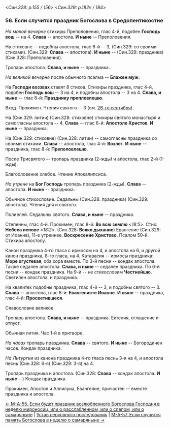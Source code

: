 
<*Син.328: p.155 / 156*>
<*Син.329: p.182v / 184*>

### 56. Если случится праздник Богослова в Средопентикостие

*На малой вечерне* стихиры Преполовения, глас 4-й, подобен **Господь вош** -- на 4.
**Слава** -- апостола.
**И ныне** -- Преполовения. 

На стиховне -- подобны апостола, глас 6-й -- 3, (Син.329: со своими стихами).
(Син.329: **Слава** -- апостола). 
**И ныне** -- (Син.329: праздника) (Син.328: Преполовения). 

Тропарь апостола. **Слава, и ныне** -- праздника.

*На великой вечерне* после обычного псалма -- **Блажен муж**. 

На **Господи воззвах** ставят 8 стихов. 
Стихиры праздника, глас 4-й, подобен **Господь вош** -- 3 на 4, 
и подобны апостола -- 3 на 4. 
**Слава, и ныне** -- глас 6-й: **Празднику препловлешю**.

Вход. Прокимен. Чтения святого -- 3 (см. [26-го сентября](../../../09_september/09_26_SAB.ru.md)). 

На (Син.329: литии) (Син.328: стиховне) стихиры святого монастыря и самогласны апостола -- 4.
**Слава** -- глас 6-й: **Апостоле Христов**. 
**И ныне** -- праздника. 

На (Син.329: стиховне) (Син.328: литии) -- самогласны праздника со своими стихами. 
**Слава** -- апостола, глас 4-й: **Возлег**. 
**И ныне** -- праздника, глас 8-й: **Преполовлешю**. 

После Трисвятого -- тропарь праздника (2-жды) и апостола, глас 2-й (1-жды).

Благословение хлебов. 
Чтение Апокалипсиса. 

*На утрене* на **Бог Господь** тропарь праздника (2-жды). 
**Слава** -- апостола. 
**И ныне** -- праздника. 

Обычное стихословие. Седальны (Син.328: праздника) (Син.329: апостола). 
Чтения дня и святого.

Полиелей. Седальны святого. 
**Слава, и ныне** -- праздника.

Степенны, глас 4-й.
Прокимен, глас 8-й: **Во всю землю** <*18:5*>. 
Стих: **Небеса испове** <*18:2*>.
(Син.328: **Всяко дыхание**)
Евангелие (Син.329: от Иоанна), 11-е утреннее. 
**Воскресение Христово**. 
Псалом 50-й.
Стихира апостолу. 

Канон праздника 4-го гласа с ирмосом на 4, и апостола на 6, 
и другой канон праздника, 8-го гласа, на 4.
Катавасия -- ирмосы праздника: **Море огустевая**, оба хора вместе.
По 3-й песни -- кондак апостола. Также седален апостола. 
**Слава, и ныне** -- седален праздника. 
По 6-й песни -- кондак праздника. 
На 9-й -- не стихословим **Честнейшю**. 
Светилен апостола, и праздника. 

На хвалитех подобны праздника, глас 4-й -- 3, и подобны святого -- 3. 
**Слава** -- апостола, глас 8-й: **Евангелисте Иоанне**. 
**И ныне** -- праздника, глас 4-й: **Просветившеся**. 

Славословие великое. 

Тропарь апостола. **Слава, и ныне** -- праздника. 
Ектения, оглашение и отпуст.

Обычная лития. Час 1-й в притворе.

*На часах* тропарь праздника. **Слава** -- святого. **И ныне** -- Богородичен часов. 
Кондак праздника. 

*На Литургии* из канона праздника 4-го гласа песнь 3-я на 4, 
и апостола песнь (Син.328: 6-я) (Син.329: 3-я) на 4.

Тропарь праздника и апостола.
(Син.328: **Слава** -- кондак апостола. **И ныне** --)
Кондак праздника. 

Прокимен, Апостол и Аллилуиа, Евангелие, причастен -- вместе праздника и апостола. 

[← М-A-55. Если будет праздник возлюбленного Богослова Господня в неделю мироносиц, или о расслабленном, или о слепом, или о самаряныне](m_a_055.md)
| [Устав церковного последования](README.md)
| [М-A-57. Если случится память Богослова в неделю о самаряныне →](m_a_057.md)
